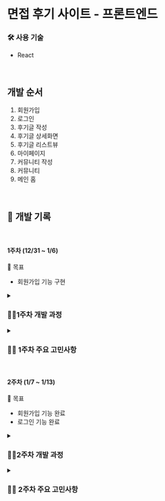 # 면접 후기 사이트 - 프론트엔드

### 🛠️ 사용 기술

- React

<br>

## 개발 순서

1. 회원가입
2. 로그인
3. 후기글 작성
4. 후기글 상세화면
5. 후기글 리스트뷰
6. 마이페이지
7. 커뮤니티 작성
8. 커뮤니티
9. 메인 홈

<br>

## 📜 개발 기록

<br>

#### 1주차 (12/31 ~ 1/6)

📌 목표

- 회원가입 기능 구현

<details> 
    <summary><h3>🏃‍♂️1주차 개발 과정</h3></summary>
    <ul>
        <li>회원가입 form 구현</li>
        <li>성별 체크박스 기능 구현</li>
        <li>이용약관 동의 기능 구현</li>
        <li>비밀번호 불일치 안내 텍스트 toggle 구현</li>
        <li>이메일 확인 버튼 기능 구현</li>
        <li>스펙 페이지 생성</li>
        <li>학력 카테고리 기능 구현</li>
        <li>회원가입 유효성 검사 기능 구현</li>
        <li>스펙 어학 정보 컴포넌트 분리</li>
        <li>중복확인 API 기능 구현</li>
        <li>닉네임, 아이디 중복체크 구현</li>
        <li>회원가입 다음페이지로 넘어갈시 닉네임 값 전달 기능 구현</li>
        <li>로그인 페이지 생성</li>
        <li>로그인 API 기능 구현</li>
    </ul>
</details>

<details> 
    <summary><h3>🤷‍♂️ 1주차 주요 고민사항</h3></summary>
    <ul>
        <li>회원가입 페이지를 어떻게 나눌것인가?</li>
        <li>어떠한 값들을 입력받을 것인가?</li>
        <li>아이디,비밀번호,이메일 유효성 검사는?</li>
        <li>스펙 페이지로 넘어갈 때 어떠한 값을 넘길 것인가?</li>
        <li>정확한 입력확인 toggle은 어떤식으로 사용자에게 보여줄까?</li>
    </ul>
</details>

<br>

#### 2주차 (1/7 ~ 1/13)

📌 목표

- 회원가입 기능 완료
- 로그인 기능 완료

<details> 
    <summary><h3>🏃‍♂️2주차 개발 과정</h3></summary>
    <ul>
        <li>이름, 휴대번호 입력기능 추가</li>
        <li>이름 입력칸 한글만 입력가능 기능 구현</li>
        <li>휴대번호 13자리 이내 번호와 대쉬(-)만 입력 가능 기능 구현</li>
        <li>이름 한글 외 입력시 경고문구 출력 기능 구현</li>
        <li>회원가입 2페이지 전반적인 기능 구성</li>
        <li>학점 소수점 둘째자리까지 소수와 점(.)만 입력 가능 기능 구현</li>
        <li>어학 입력란 추가 기능 구현</li>
        <li>회원가입 2페이지 완료 조건 기능 추가</li>
        <li>없는 페이지 생성</li>
    </ul>
</details>

<details> 
    <summary><h3>🤷‍♂️ 2주차 주요 고민사항</h3></summary>
    <ul>
        <li>어학 점수값을 어떻게 저장할까?</li>
        <li>추가되는 어학 점수에 대한 데이터는 어떻게 다룰까?</li>
        <li>백엔드측으로 입력된 정보들을 어떻게 전달할까?</li>
        <li>아이디 찾기,비밀번호 찾기에서 필요한 값은?</li>
        <li>학력 입력은 어떻게 입력받는 것이 좋을까?</li>
        <li></li>
    </ul>
</details>

